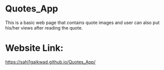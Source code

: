 # Quotes_App
This is a basic web page that contains quote images and user can also put his/her views after reading the quote. 


# Website Link:
https://sahi1gaikwad.github.io/Quotes_App/
